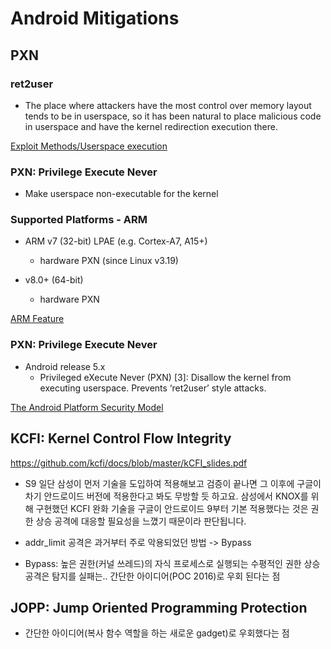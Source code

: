 # Android Mitigations

## PXN
### ret2user

* The place where attackers have the most control over memory layout tends to be in userspace, so it has been natural to place malicious code in userspace and have the kernel redirection execution there.

[Exploit Methods/Userspace execution](https://kernsec.org/wiki/index.php/Exploit_Methods/Userspace_execution)

### PXN: Privilege Execute Never

* Make userspace non-executable for the kernel

### Supported Platforms - ARM

* ARM v7 (32-bit) LPAE (e.g. Cortex-A7, A15+)
   * hardware PXN (since Linux v3.19)

* v8.0+ (64-bit)
   * hardware PXN

[ARM Feature](http://infocenter.arm.com/help/index.jsp?topic=/com.arm.doc.den0024a/BABCEADG.html)
   
### PXN: Privilege Execute Never

* Android release 5.x
   * Privileged eXecute Never (PXN) [3]: Disallow the kernel from executing userspace. Prevents ‘ret2user’ style attacks.

[The Android Platform Security Model](https://arxiv.org/pdf/1904.05572.pdf)

## KCFI: Kernel Control Flow Integrity
  https://github.com/kcfi/docs/blob/master/kCFI_slides.pdf

  * S9
  일단 삼성이 먼저 기술을 도입하여 적용해보고 검증이 끝나면 그 이후에 구글이 차기 안드로이드 버전에 적용한다고 봐도 무방할 듯 하고요. 삼성에서 KNOX를 위해 구현했던 KCFI 완화 기술을 구글이 안드로이드 9부터 기본 적용했다는 것은 권한 상승 공격에 대응할 필요성을 느꼈기 때문이라 판단됩니다.
  
  * addr_limit 공격은 과거부터 주로 악용되었던 방법 -> Bypass
  
  * Bypass: 높은 권한(커널 쓰레드)의 자식 프로세스로 실행되는 수평적인 권한 상승 공격은 탐지를 실패는.. 간단한 아이디어(POC 2016)로 우회 된다는 점
          


## JOPP: Jump Oriented Programming Protection
  * 간단한 아이디어(복사 함수 역할을 하는 새로운 gadget)로 우회했다는 점
  
